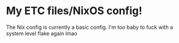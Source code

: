 # My ETC files/NixOS config!

The Nix config is currently a basic config. I'm too baby to fuck with a system level flake again lmao
